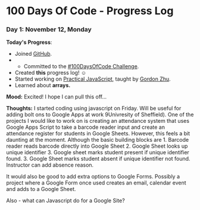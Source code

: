 # 100 Days Of Code - Progress Log

### Day 1: November 12, Monday

**Today's Progress**: 
* Joined [GitHub](https://github.com/sarahpeacock28).
* * Committed to the [#100DaysOfCode Challenge](https://www.100daysofcode.com/).
* Created **this** progress log! ☺
* Started working on [Practical JavaScript](https://watchandcode.com/p/practical-javascript), taught by [Gordon Zhu](https://github.com/gordonmzhu).
* Learned about **arrays.**

**Mood:** Excited! I hope I can pull this off...

**Thoughts:** I started coding using javascript on Friday. Will be useful for adding bolt ons to Google Apps at work 9Univresity of Sheffield). One of the projects I would like to work on is creating an attendance system that uses Google Apps Script to take a barcode reader input and create an attendance register for students in Google Sheets. However, this feels a bit daunting at the moment. Although the basic building blocks are 1. Barcode reader reads barcode directly into Google Sheet 2. Google Sheet looks up unique identifier 3. Google sheet marks student present if unique identifier found. 3. Google Sheet marks student absent if unique identifier not found. Instructor can add absence reason.

It would also be good to add extra options to Google Forms. Possibly a project where a Google Form once used creates an email, calendar event and adds to a Google Sheet.

Also - what can Javascript do for a Google Site?
